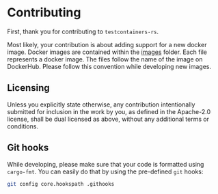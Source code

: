 # Contributing

First, thank you for contributing to `testcontainers-rs`.

Most likely, your contribution is about adding support for a new docker image.
Docker images are contained within the [images](./src/images) folder.
Each file represents a docker image.
The files follow the name of the image on DockerHub.
Please follow this convention while developing new images.

## Licensing

Unless you explicitly state otherwise, any contribution intentionally submitted for inclusion in the work by you, as defined in the Apache-2.0 license, shall be dual licensed as above, without any additional terms or conditions.

## Git hooks

While developing, please make sure that your code is formatted using `cargo-fmt`.
You can easily do that by using the pre-defined `git` hooks:
```bash
git config core.hookspath .githooks
```
